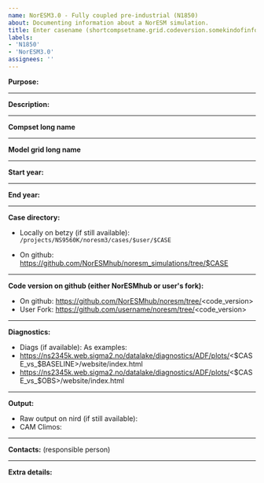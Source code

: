```yaml
---
name: NorESM3.0 - Fully coupled pre-industrial (N1850)
about: Documenting information about a NorESM simulation.
title: Enter casename (shortcompsetname.grid.codeversion.somekindofinfo.yyyymmdd)
labels:
- 'N1850'
- 'NorESM3.0'
assignees: ''
---
```

**Purpose:**

___
**Description:**

___
**Compset long name**

___
**Model grid long name**

___
**Start year:**

___
**End year:**

___
**Case directory:**
- Locally on betzy (if still available):
`/projects/NS9560K/noresm3/cases/$user/$CASE`

- On github:
https://github.com/NorESMhub/noresm_simulations/tree/$CASE
___
**Code version on github (either NorESMhub or user's fork):**
- On github: https://github.com/NorESMhub/noresm/tree/<code_version>
- User Fork: https://github.com/username/noresm/tree/<code_version>
___
**Diagnostics:**
- Diags (if available):
As examples:
- https://ns2345k.web.sigma2.no/datalake/diagnostics/ADF/plots/<$CASE_vs_$BASELINE>/website/index.html
- https://ns2345k.web.sigma2.no/datalake/diagnostics/ADF/plots/<$CASE_vs_$OBS>/website/index.html

___
**Output:**
- Raw output on nird (if still available):
- CAM Climos:
___
**Contacts:**
(responsible person)
___
**Extra details:**
